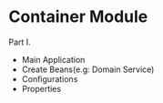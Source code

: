# Container Module

Part I.

- Main Application
- Create Beans(e.g: Domain Service)
- Configurations
- Properties